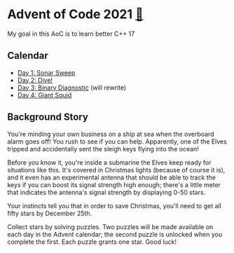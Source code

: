 # Advent of Code 2021 [🔗](https://adventofcode.com/2021/)

My goal in this AoC is to learn better C++ 17

## Calendar

* [Day 1: Sonar Sweep](01)
* [Day 2: Dive!](02)
* [Day 3: Binary Diagnostic]() (will rewrite)
* [Day 4: Giant Squid](04)


## Background Story

You're minding your own business on a ship at sea when the overboard alarm goes off! You rush to see if you can help. Apparently, one of the Elves tripped and accidentally sent the sleigh keys flying into the ocean!

Before you know it, you're inside a submarine the Elves keep ready for situations like this. It's covered in Christmas lights (because of course it is), and it even has an experimental antenna that should be able to track the keys if you can boost its signal strength high enough; there's a little meter that indicates the antenna's signal strength by displaying 0-50 stars.

Your instincts tell you that in order to save Christmas, you'll need to get all fifty stars by December 25th.

Collect stars by solving puzzles. Two puzzles will be made available on each day in the Advent calendar; the second puzzle is unlocked when you complete the first. Each puzzle grants one star. Good luck!